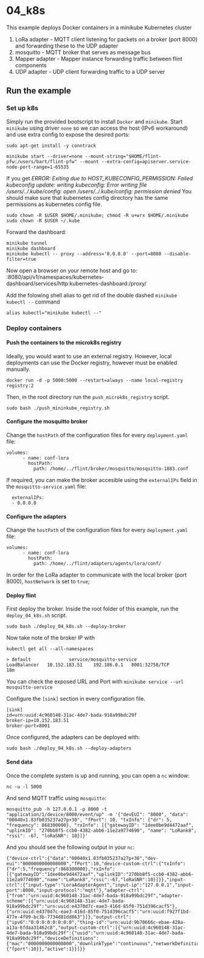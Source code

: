 # 04_k8s
This example deploys Docker containers in a minikube Kubernetes cluster
1. LoRa adapter - MQTT client listening for packets on a broker (port 8000) and forwarding these to the UDP adapter
2. mosquitto - MQTT broker that serves as message bus
3. Mapper adapter - Mapper instance forwarding traffic between flint components
4. UDP adapter - UDP client forwarding traffic to a UDP server


## Run the example
### Set up k8s
Simply run the provided bootscript to install `Docker` and `minikube`.
Start `minikube` using driver `none` so we can access the host (IPv6 workaround) and use extra config to expose the desired ports:
```
sudo apt-get install -y conntrack

minikube start --driver=none --mount-string="$HOME/flint-pfw:/users/bart/flint-pfw" --mount --extra-config=apiserver.service-node-port-range=1-65535
```

If you get *ERROR: Exiting due to HOST_KUBECONFIG_PERMISSION: Failed kubeconfig update: writing kubeconfig: Error writing file /users/../.kube/config: open /users/../.kube/config: permission denied*
You should make sure that kubernetes config directory has the same permissions as kubernetes config file.
```
sudo chown -R $USER $HOME/.minikube; chmod -R u+wrx $HOME/.minikube
sudo chown -R $USER ~/.kube
```

Forward the dashboard:
```
minikube tunnel
minikube dashboard
minikube kubectl -- proxy --address='0.0.0.0' --port=8080 --disable-filter=true
```

Now open a browser on your remote host and go to:
<your-host-external-ip>:8080/api/v1/namespaces/kubernetes-dashboard/services/http:kubernetes-dashboard:/proxy/

Add the folowing shell alias to get rid of the double dashed `minikube kubectl --` command

```
alias kubectl="minikube kubectl --"
```


### Deploy containers
#### Push the containers to the microk8s registry
Ideally, you would want to use an external registry. However, local deployments can use the Docker registry, however must be enabled manually.
```
docker run -d -p 5000:5000 --restart=always --name local-registry registry:2
```

Then, in the root directory run the `push_microk8s_registry` script.
```
sudo bash ./push_mininkube_registry.sh
```

#### Configure the mosquitto broker
Change the `hostPath` of the configuration files for every `deployment.yaml` file:
```
volumes:
      - name: conf-lora
        hostPath:
          path: /home/../flint/broker/mosquitto/mosquitto-1883.conf

```
If required, you can make the broker accesible using the `externalIPs` field in the `mosquitto-service.yaml` file:
```
  externalIPs:
  - 0.0.0.0
```

#### Configure the adapters
Change the `hostPath` of the configuration files for every `deployment.yaml` file:
```
volumes:
      - name: conf-lora
        hostPath:
          path: /home/../flint/adapters/agents/lora/conf/

```
In order for the LoRa adapter to communicate with the local broker (port 8000), `hostNetwork` is set to `true`;


#### Deploy flint
First deploy the broker. Inside the root folder of this example, run the `deploy_04_k8s.sh` script.
```
sudo bash ./deploy_04_k8s.sh --deploy-broker
```
Now take note of the broker IP with
```
kubectl get all --all-namespaces

> default              service/mosquitto-service           LoadBalancer   10.152.183.51    192.186.0.1   8001:32758/TCP           18m
```
You can check the exposed URL and Port with `minikube service --url mosquitto-service`

Configure the `[sink]` section in every configuration file.
```
[sink]
id=urn:uuid:4c960148-31ac-4de7-bada-918a99bdc29f
broker-ip=10.152.183.51
broker-port=8001
```

Once configured, the adapters can be deployed with:
```
sudo bash ./deploy_04_k8s.sh --deploy-adapters
```

#### Send data
Once the complete system is up and running, you can open a `nc` window:

```
nc -u -l 5000
```

And send MQTT traffic using `mosquitto`:
```
mosquitto_pub -h 127.0.0.1 -p 8000 -t "application/1/device/8000/event/up" -m '{"devEUI": "8000", "data": "00040x1.83fb035237a27p+30", "fPort": 10, "txInfo": {"dr": 5, "frequency": 868300000}, "rxInfo": [{"gatewayID": "1dee0be9d4472aaf", "uplinkID": "270bb8f5-ccb0-4382-abb6-11e2a9774690", "name": "LoRank8", "rssi": -67, "loRaSNR": 10}]}'
```

And you should see the following output in your `nc`:
```
{"device-ctrl":{"data":"00040x1.83fb035237a27p+30","dev-eui":"0000000000008000","fPort":10,"device-custom-ctrl":{"txInfo":{"dr":5,"frequency":868300000},"rxInfo":[{"gatewayID":"1dee0be9d4472aaf","uplinkID":"270bb8f5-ccb0-4382-abb6-11e2a9774690","name":"LoRank8","rssi":-67,"loRaSNR":10}]}},"input-ctrl":{"input-type":"LoraAdapterAgent","input-ip":"127.0.0.1","input-port":8000,"input-protocol":"mqtt"},"adapter-ctrl":{"from":"urn:uuid:4c960148-31ac-4de7-bada-918a99bdc29f","adapter-scheme":[{"urn:uuid:4c960148-31ac-4de7-bada-918a99bdc29f":"urn:uuid:e4370d7c-eae3-416d-85f0-751d396cacf5"},{"urn:uuid:e4370d7c-eae3-416d-85f0-751d396cacf5":"urn:uuid:f927f1bd-477e-4f99-bc3b-7734d81dd863"}]},"output-ctrl":{"ipv6":"0:0:0:0:0:0:0:0","thing-id":"urn:uuid:9b70666c-ebae-428a-a13a-6fdaa31462c8","output-custom-ctrl":[{"urn:uuid:4c960148-31ac-4de7-bada-918a99bdc29f":{"uuid":"urn:uuid:4c960148-31ac-4de7-bada-918a99bdc29f","deviceDefinitions":{"mac":"0000000000008000","downlinkType":"continuous","networkDefinitions":{"fport":10}},"active":1}}]}}
```
